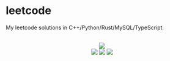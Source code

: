 # leetcode
My leetcode solutions in C++/Python/Rust/MySQL/TypeScript.

<div align="center">
<br/>
<img src="https://img.shields.io/badge/Solved-709/3219%20=%2022%25-blue.svg?style=flat-square" />
<br/>
<img src="https://img.shields.io/badge/Easy-289/811-5CB85D.svg?style=flat-square" />
<img src="https://img.shields.io/badge/Medium-329/1690-F0AE4E.svg?style=flat-square" />
<img src="https://img.shields.io/badge/Hard-91/718-D95450.svg?style=flat-square" />
</div>